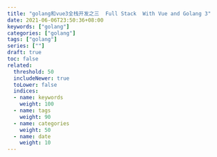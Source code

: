 ```yaml
---
title: "golang和vue3全栈开发之三  Full Stack  With Vue and Golang 3"
date: 2021-06-06T23:50:36+08:00
keywords: ["golang"]
categories: ["golang"]
tags: ["golang"]
series: [""]
draft: true
toc: false
related:
  threshold: 50
  includeNewer: true
  toLower: false
  indices:
  - name: keywords
    weight: 100
  - name: tags
    weight: 90
  - name: categories
    weight: 50
  - name: date
    weight: 10
---
```


